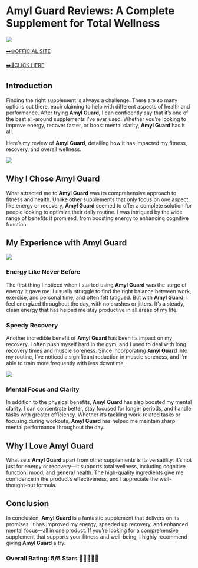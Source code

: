 # **Amyl Guard Reviews**: A Complete Supplement for Total Wellness

[![](https://static.vecteezy.com/system/resources/thumbnails/019/896/014/small/buy-now-gradient-button-with-cart-symbol-buy-now-illustration-png.png)](https://edetoop.top/lander/sugarpreland-1/amylgu.html) 

[➡️🌐OFFICIAL SITE](https://edetoop.top/lander/sugarpreland-1/amylgu.html) 

[➡️🔗CLICK HERE](https://edetoop.top/lander/sugarpreland-1/amylgu.html) 


## Introduction

Finding the right supplement is always a challenge. There are so many options out there, each claiming to help with different aspects of health and performance. After trying **Amyl Guard**, I can confidently say that it’s one of the best all-around supplements I’ve ever used. Whether you’re looking to improve energy, recover faster, or boost mental clarity, **Amyl Guard** has it all.

Here’s my review of **Amyl Guard**, detailing how it has impacted my fitness, recovery, and overall wellness.

[![](https://wallpapers.com/images/hd/red-order-now-button-udg4jcj4arvn8b0n-2.png)](https://edetoop.top/lander/sugarpreland-1/amylgu.html)  

## Why I Chose **Amyl Guard**

What attracted me to **Amyl Guard** was its comprehensive approach to fitness and health. Unlike other supplements that only focus on one aspect, like energy or recovery, **Amyl Guard** seemed to offer a complete solution for people looking to optimize their daily routine. I was intrigued by the wide range of benefits it promised, from boosting energy to enhancing cognitive function.

## My Experience with **Amyl Guard**

[![](https://static.vecteezy.com/system/resources/thumbnails/019/896/014/small/buy-now-gradient-button-with-cart-symbol-buy-now-illustration-png.png)](https://edetoop.top/lander/sugarpreland-1/amylgu.html)

### Energy Like Never Before

The first thing I noticed when I started using **Amyl Guard** was the surge of energy it gave me. I usually struggle to find the right balance between work, exercise, and personal time, and often felt fatigued. But with **Amyl Guard**, I feel energized throughout the day, with no crashes or jitters. It’s a steady, clean energy that has helped me stay productive in all areas of my life.

### Speedy Recovery

Another incredible benefit of **Amyl Guard** has been its impact on my recovery. I often push myself hard in the gym, and I used to deal with long recovery times and muscle soreness. Since incorporating **Amyl Guard** into my routine, I’ve noticed a significant reduction in muscle soreness, and I’m able to train more frequently with less downtime.

[![](https://wallpapers.com/images/hd/red-order-now-button-udg4jcj4arvn8b0n-2.png)](https://edetoop.top/lander/sugarpreland-1/amylgu.html)  

### Mental Focus and Clarity

In addition to the physical benefits, **Amyl Guard** has also boosted my mental clarity. I can concentrate better, stay focused for longer periods, and handle tasks with greater efficiency. Whether it’s tackling work-related tasks or focusing during workouts, **Amyl Guard** has helped me maintain sharp mental performance throughout the day.

## Why I Love **Amyl Guard**

What sets **Amyl Guard** apart from other supplements is its versatility. It’s not just for energy or recovery—it supports total wellness, including cognitive function, mood, and general health. The high-quality ingredients give me confidence in the product’s effectiveness, and I appreciate the well-thought-out formula.

## Conclusion

In conclusion, **Amyl Guard** is a fantastic supplement that delivers on its promises. It has improved my energy, speeded up recovery, and enhanced mental focus—all in one product. If you’re looking for a comprehensive supplement that supports your fitness and well-being, I highly recommend giving **Amyl Guard** a try.

### Overall Rating: 5/5 Stars 🌟🌟🌟🌟🌟
